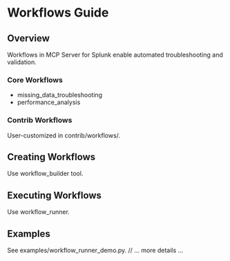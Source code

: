 # Workflows Guide

## Overview
Workflows in MCP Server for Splunk enable automated troubleshooting and validation.

### Core Workflows
- missing_data_troubleshooting
- performance_analysis

### Contrib Workflows
User-customized in contrib/workflows/.

## Creating Workflows
Use workflow_builder tool.

## Executing Workflows
Use workflow_runner.

## Examples
See examples/workflow_runner_demo.py.
// ... more details ...
